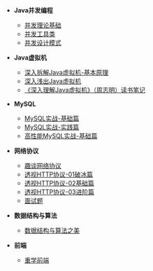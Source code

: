 <!-- docs/_sidebar.md -->

- **Java并发编程**
  - [并发理论基础](A01-Java并发编程/[极客时间]-Java并发编程-第1部分-并发理论基础.md)
  - [并发工具类](A01-Java并发编程/[极客时间]-Java并发编程-第2部分-并发工具类.md)
  - [并发设计模式](A01-Java并发编程/[极客时间]-Java并发编程-第3部分-并发设计模式.md)
- **Java虚拟机**
  - [深入拆解Java虚拟机-基本原理](A02-Java虚拟机/[极客时间]-深入拆解Java虚拟机-01基本原理.md)
  - [深入浅出Java虚拟机](A02-Java虚拟机/[拉勾教育]-深入浅出Java虚拟机.md)
  - [《深入理解Java虚拟机》（周志明）读书笔记](A02-Java虚拟机/《深入理解Java虚拟机》（周志明）读书笔记.md)
- **MySQL**
  - [MySQL实战-基础篇](A03-MySQL/[极客时间]-MySQL实战-01基础篇.md)
  - [MySQL实战-实践篇](A03-MySQL/[极客时间]-MySQL实战-02实践篇.md)
  - [高性能MySQL实战-基础篇](A03-MySQL/[拉勾教育]-高性能MySQL实战-01基础篇.md)
- **网络协议**

  - [趣谈网络协议](A04-网络协议/[极客时间]-趣谈网络协议.md)
  - [透视HTTP协议-01破冰篇](A04-网络协议/[极客时间]透视HTTP协议-01破冰篇.md)
  - [透视HTTP协议-02基础篇](A04-网络协议/[极客时间]透视HTTP协议-02基础篇.md)
  - [透视HTTP协议-03进阶篇](A04-网络协议/[极客时间]透视HTTP协议-03进阶篇.md)
  - [面试题](A04-网络协议/面试题.md)
- **数据结构与算法**

  - [数据结构与算法之美](A05-数据结构与算法/[极客时间]-数据结构与算法之美.md)
- **前端**

  - [重学前端](A06-前端/[极客时间]-重学前端.md)


